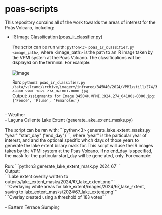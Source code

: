 # poas-scripts

This repository contains all of the work towards the areas of interest for the Poás Volcano, including:
- IR Image Classification (poas_ir_classifier.py) <br> <br>
  The script can be run with: ```python<3> poas_ir_classifier.py <image_path>```, where <image_path> is the path to an IR image taken by the VPMI system at the Poas Volcano. The classifications will be displayed on the terminal. For example: <br> <br>
  ![image](https://github.com/user-attachments/assets/efca945a-80ae-435e-abc8-60c2c26f3275)

   Run: ```python3 poas_ir_classifier.py /data/vulcand/archive/imagery/infrared/345040/2024/VPMI/still/274/345040.VPMI.2024.274_041001-0000.jpg``` <br>
   Output: ```Assignments for Image 345040.VPMI.2024.274_041001-0000.jpg: {'Fence', 'Plume', 'Fumaroles'}```
<br>
- Weather <br>
- Laguna Caliente Lake Extent (generate_lake_extent_masks.py) <br><br>
   The script can be run with: ```python<3> generate_lake_extent_masks.py "year" "start_day" ("end_day")```, where "year" is the particular year of interest, and <start_day> and the optional <end_day> specific which days of those years to generate the lake extent binary mask for. This script will use the IR images taken by the VPMI system at the Poas Volcano. If no end_day is specified, the mask for the particular start_day will be generated, only. For example: <br> <br>
Run: ```python3 generate_lake_extent_mask.py 2024 67``` <br>
Output: <br>
```Lake extent overlay written to outputs/lake_extent_masks/2024/67_lake_extent.png``` <br>
```Overlaying white areas for lake_extent/images/2024/67_lake_extent, saving to lake_extent_masks/2024/67_lake_extent.png``` <br>
```Overlay created using a threshold of 183 votes``` <br><br>
- Eastern Terrace Slumping

